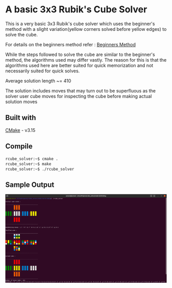 # A basic 3x3 Rubik's Cube Solver

This is a very basic 3x3 Rubik's cube solver which uses the beginner's method with a slight variation(yellow corners 
solved before yellow edges) to solve the cube. 

For details on the beginners method refer : [Beginners Method](https://ruwix.com/the-rubiks-cube/how-to-solve-the-rubiks-cube-beginners-method/)

While the steps followed to solve the cube are similar to the beginner's method, the algorithms used may differ vastly.
The reason for this is that the algorithms used here are better suited for quick memorization and not necessarily suited
for quick solves.

Average solution length ~= 410

The solution includes moves that may turn out to be superfluous as the solver user cube moves for inspecting the cube
before making actual solution moves

## Built with

[CMake](https://cmake.org/) - v3.15 

## Compile

```
rcube_solver:~$ cmake .
rcube_solver:~$ make
rcube_solver:~$ ./rcube_solver
```

## Sample Output

![Image not found](images/sample.png)